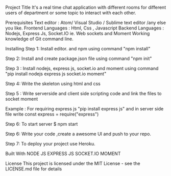 Project Title
It's a real time chat application with different rooms for different users of department or some topic to interact with each other.

Prerequisites
Text editor : Atom/ Visual Studio / Sublime text editor /any else you like.
Frontend Languages : Html, Css , Javascript
Backend Languages : Nodejs, Express Js, Socket.IO ie. Web sockets and Moment
Working knowledge of Git command line.

Installing
Step 1: Install editor. and npm using command "npm install"

Step 2: Install and create package.json file using command "npm init"


Step 3 : Install nodejs, express js, socket.io and moment using command "pip install nodejs express js socket.io moment"

Step 4: Write the skeleton using html and css

Step 5 : Write serverside and client side scripting code and link the files to socket moment 

Example : For requiring express js
"pip install express js" and in server side file write const express = require("express")


Step 6: To start server $ npm start      


Step 6: Write your code ,create a awesome UI and push to your repo.

Step 7: To deploy your project use Heroku.


Built With
NODE JS
EXPRESS JS
SOCKET.IO
MOMENT






License
This project is licensed under the MIT License - see the LICENSE.md file for details
